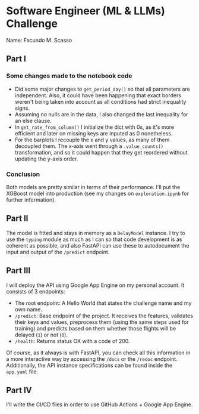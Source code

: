 # Software Engineer (ML & LLMs) Challenge

Name: Facundo M. Scasso

## Part I

### Some changes made to the notebook code

- Did some major changes to `get_period_day()` so that all parameters are independent. Also, it could have been happening that exact borders weren't being taken into account as all conditions had strict inequality signs.
- Assuming no nulls are in the data, I also changed the last inequality for an else clause.
- In `get_rate_from_column()` I initialize the dict with 0s, as it's more efficient and later on missing keys are inputed as 0 nonetheless.
- For the barplots I recouple the x and y values, as many of them decoupled them. The x-axis went through a `.value_counts()` transformation, and so it could happen that they get reordered without updating the y-axis order.

### Conclusion

Both models are pretty similar in terms of their performance. I'll put the XGBoost model into production (see my changes on `exploration.ipynb` for further information).

## Part II

The model is fitted and stays in memory as a `DelayModel` instance. I try to use the `typing` module as much as I can so that code development is as coherent as possible, and also FastAPI can use these to autodocument the input and output of the `/predict` endpoint.

## Part III

I will deploy the API using Google App Engine on my personal account. It consists of 3 endpoints:

- The root endpoint: A Hello World that states the challenge name and my own name.
- `/predict`: Base endpoint of the project. It receives the features, validates their keys and values, preprocess them (using the same steps used for training) and predicts based on them whether those flights will be delayed (`1`) or not (`0`).
- `/health`: Returns status OK with a code of 200.

Of course, as it always is with FastAPI, you can check all this information in a more interactive way by accessing the `/docs` or the `/redoc` endpoint.
Additionally, the API instance specifications can be found inside the `app.yaml` file.

## Part IV

I'll write the CI/CD files in order to use GitHub Actions + Google App Engine.
